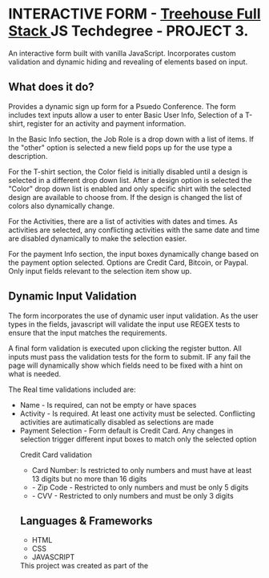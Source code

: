# INTERACTIVE FORM - <a href="https://teamtreehouse.com/techdegree/full-stack-javascript">Treehouse Full Stack </a>JS Techdegree - PROJECT 3.
 

An interactive form built with vanilla JavaScript. Incorporates custom validation and dynamic hiding and revealing of elements based on input.

## What does it do?

Provides a dynamic sign up form for a Psuedo Conference. The form includes text inputs allow a user to enter Basic User Info, Selection of a T-shirt, register for an activity and payment information.

In the Basic Info section, the Job Role is a drop down with a list of items. If the "other" option is selected a new field pops up for the use type a description.

For the T-shirt section, the Color field is initially disabled until a design is selected in a different drop down list. After a design option is selected the "Color" drop down list is enabled and only specific shirt with the selected design are available to choose from. If the design is changed the list of colors also dynamically change.

For the Activities, there are a list of activities with dates and times. As activities are selected, any conflicting activities with the same date and time are disabled dynamically to make the selection easier.

For the payment Info section, the input boxes dynamically change based on the payment option selected. Options are Credit Card, Bitcoin, or Paypal. Only input fields relevant to the selection item show up.

## Dynamic Input Validation

The form incorporates the use of dynamic user input validation. As the user types in the fields, javascript will validate the input use REGEX tests to ensure that the input matches the requirements.

A final form validation is executed upon clicking the register button. All inputs must pass the validation tests for the form to submit. IF any fail the page will dynamically show which fields need to be fixed with a hint on what is needed.

The Real time validations included are:

<ul> 
  <li>Name - Is required, can not be empty or have spaces</li>
  <li>Activity - Is required. At least one activity must be selected. Conflicting activities are autimatically disabled as selections are made</li>
  <li>Payment Selection - Form default is Credit Card. Any changes in selection trigger different input boxes to match only the selected option </li>
<dl>
Credit Card validation
<ul>
  <li>Card Number: Is restricted to only numbers and must have at least 13 digits but no more than 16 digits </li>
  <li>- Zip Code - Restricted to only numbers and must be only 5 digits</li>
  <li>- CVV - Restricted to only numbers and must be only 3 digits </li>
</ul> 

## Languages & Frameworks

<ul>
  <li>HTML</li>
  <li>CSS</li>
  <li>JAVASCRIPT</li>
</ul>

<hl/>
This project was created as part of the 